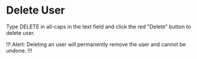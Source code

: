 # Delete User

Type DELETE in all-caps in the text field and click the red "Delete" button to delete user.

!!! Alert:
Deleting an user will permanently remove the user and cannot be undone.
!!!